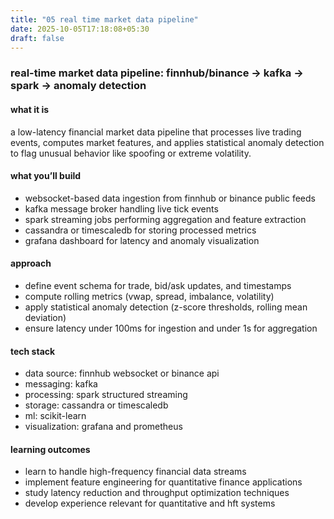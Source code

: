 ```yaml
---
title: "05 real time market data pipeline"
date: 2025-10-05T17:18:08+05:30
draft: false
---
```


### real-time market data pipeline: finnhub/binance → kafka → spark → anomaly detection

#### what it is

a low-latency financial market data pipeline that processes live trading events, computes market features, and applies statistical anomaly detection to flag unusual behavior like spoofing or extreme volatility.

#### what you’ll build

- websocket-based data ingestion from finnhub or binance public feeds
- kafka message broker handling live tick events
- spark streaming jobs performing aggregation and feature extraction
- cassandra or timescaledb for storing processed metrics
- grafana dashboard for latency and anomaly visualization

#### approach

- define event schema for trade, bid/ask updates, and timestamps
- compute rolling metrics (vwap, spread, imbalance, volatility)
- apply statistical anomaly detection (z-score thresholds, rolling mean deviation)
- ensure latency under 100ms for ingestion and under 1s for aggregation

#### tech stack

- data source: finnhub websocket or binance api
- messaging: kafka
- processing: spark structured streaming
- storage: cassandra or timescaledb
- ml: scikit-learn
- visualization: grafana and prometheus

#### learning outcomes

- learn to handle high-frequency financial data streams
- implement feature engineering for quantitative finance applications
- study latency reduction and throughput optimization techniques
- develop experience relevant for quantitative and hft systems
